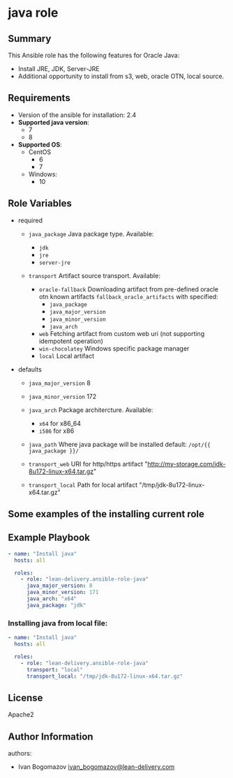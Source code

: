 java role
=========

## Summary

This Ansible role has the following features for Oracle Java:

 - Install JRE, JDK, Server-JRE
 - Additional opportunity to install from s3, web, oracle OTN, local source.

Requirements
------------

 - Version of the ansible for installation: 2.4
 - **Supported java version**:
   - 7
   - 8
 - **Supported OS**: 
   - CentOS
     - 6
     - 7
   - Windows:
     - 10

## Role Variables

- required
  - `java_package` Java package type.
    Available:
      - `jdk`
      - `jre`
      - `server-jre`

  - `transport` Artifact source transport.
    Available:
      - `oracle-fallback` Downloading artifact from pre-defined oracle otn known artifacts `fallback_oracle_artifacts` with specified:
          - `java_package`
          - `java_major_version`
          - `java_minor_version`
          - `java_arch`
      - `web` Fetching artifact from custom web uri (not supporting idempotent operation)
      - `win-chocolatey` Windows specific package manager
      - `local` Local artifact

- defaults
  - `java_major_version` 8
  - `java_minor_version` 172
  - `java_arch` Package architercture.
    Available:
      - `x64` for x86_64
      - `i586` for x86

  - `java_path` Where java package will be installed
    default: `/opt/{{ java_package }}/`


  - `transport_web` URI for http/https artifact  "http://my-storage.com/jdk-8u172-linux-x64.tar.gz"
  - `transport_local` Path for local artifact "/tmp/jdk-8u172-linux-x64.tar.gz"


## Some examples of the installing current role

Example Playbook
----------------
```yaml
- name: "Install java"
  hosts: all

  roles:
    - role: "lean-delivery.ansible-role-java"
      java_major_version: 8
      java_minor_version: 171
      java_arch: "x64"
      java_package: "jdk"
```

### Installing java from local file:
```yaml
- name: "Install java"
  hosts: all

  roles:
    - role: "lean-delivery.ansible-role-java"
      transport: "local"
      transport_local: "/tmp/jdk-8u172-linux-x64.tar.gz"
```

License
-------

Apache2

Author Information
------------------

authors:
  - Ivan Bogomazov <ivan_bogomazov@lean-delivery.com>
